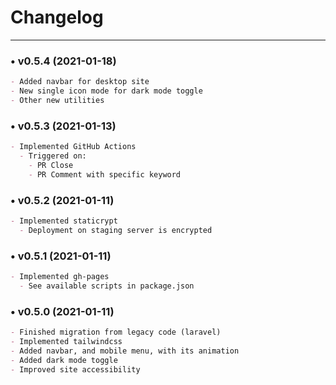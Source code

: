 # Changelog
<hr>

### • v0.5.4 (2021-01-18)
```markdown
- Added navbar for desktop site
- New single icon mode for dark mode toggle
- Other new utilities
```

### • v0.5.3 (2021-01-13)
```markdown
- Implemented GitHub Actions
  - Triggered on:
    - PR Close
    - PR Comment with specific keyword
```

### • v0.5.2 (2021-01-11)
```markdown
- Implemented staticrypt
  - Deployment on staging server is encrypted
```

### • v0.5.1 (2021-01-11)
```markdown
- Implemented gh-pages
  - See available scripts in package.json
```

### • v0.5.0 (2021-01-11)
```markdown
- Finished migration from legacy code (laravel)
- Implemented tailwindcss
- Added navbar, and mobile menu, with its animation
- Added dark mode toggle
- Improved site accessibility
```
